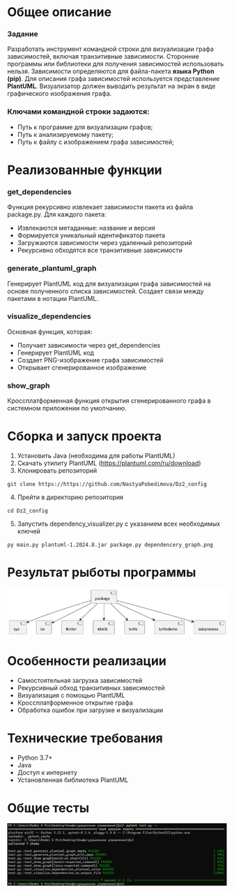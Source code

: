 # Общее описание
### Задание
Разработать инструмент командной строки для визуализации графа зависимостей, включая транзитивные зависимости. Сторонние программы или библиотеки для получения зависимостей использовать нельзя. Зависимости определяются для файла-пакета **языка Python (pip)**. Для описания графа зависимостей используется представление **PlantUML**. Визуализатор должен выводить результат на экран в виде графического изображения графа.
### Ключами командной строки задаются:
- Путь к программе для визуализации графов;
- Путь к анализируемому пакету;
- Путь к файлу с изображением графа зависимостей;
# Реализованные функции
### get_dependencies
Функция рекурсивно извлекает зависимости пакета из файла package.py. Для каждого пакета:

 - Извлекаются метаданные: название и версия
 - Формируется уникальный идентификатор пакета
 - Загружаются зависимости через удаленный репозиторий
 - Рекурсивно обходятся все транзитивные зависимости
### generate_plantuml_graph
Генерирует PlantUML код для визуализации графа зависимостей на основе полученного списка зависимостей. Создает связи между пакетами в нотации PlantUML.
### visualize_dependencies
Основная функция, которая:

 - Получает зависимости через get_dependencies
 - Генерирует PlantUML код
 - Создает PNG-изображение графа зависимостей
 - Открывает сгенерированное изображение
### show_graph
Кроссплатформенная функция открытия сгенерированного графа в системном приложении по умолчанию.
# Сборка и запуск проекта
1. Установить Java (необходима для работы PlantUML)
2. Скачать утилиту PlantUML (https://plantuml.com/ru/download)
3. Клонировать репозиторий
```
git clone https://https://github.com/NastyaPobedimova/Dz2_config
```
4. Прейти в директорию репозитория
```
cd Dz2_config
```
5. Запустить dependency_visualizer.py с указанием всех необходимых ключей
```
py main.py plantuml-1.2024.8.jar package.py dependencery_graph.png
```
# Результат рыботы программы

![](https://github.com/NastyaPobedimova/Dz2_config/blob/main/dependencery_graph.png)

# Особенности реализации

 - Самостоятельная загрузка зависимостей
 - Рекурсивный обход транзитивных зависимостей
 - Визуализация с помощью PlantUML
 - Кроссплатформенное открытие графа
 - Обработка ошибок при загрузке и визуализации
# Технические требования

 - Python 3.7+
 - Java
 - Доступ к интернету
 - Установленная библиотека PlantUML
# Общие тесты

![](https://github.com/NastyaPobedimova/Dz2_config/blob/main/Test_screen.png)
